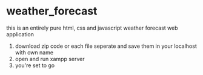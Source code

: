 # weather_forecast
this is an entirely pure html, css and javascript weather forecast web application
1. download zip code or each file seperate and save them in your localhost with own name
2. open and run xampp server
3. you're set to go
